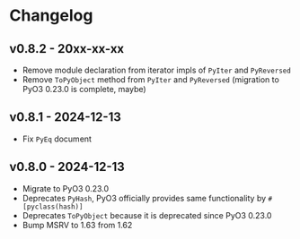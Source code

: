 # Changelog

## v0.8.2 - 20xx-xx-xx

- Remove module declaration from iterator impls of `PyIter` and `PyReversed` 
- Remove `ToPyObject` method from `PyIter` and `PyReversed` (migration to PyO3 0.23.0 is complete, maybe)

## v0.8.1 - 2024-12-13

- Fix `PyEq` document

## v0.8.0 - 2024-12-13

- Migrate to PyO3 0.23.0
- Deprecates `PyHash`, PyO3 officially provides same functionality by `#[pyclass(hash)]`
- Deprecates `ToPyObject` because it is deprecated since PyO3 0.23.0 
- Bump MSRV to 1.63 from 1.62
